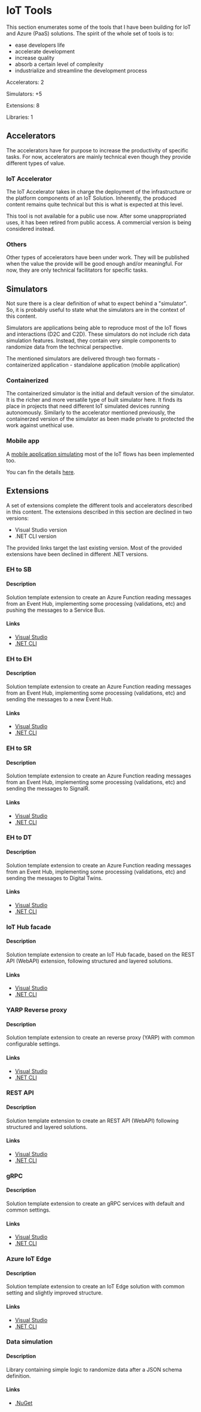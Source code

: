 # IoT Tools

This section enumerates some of the tools that I have been building for IoT and Azure (PaaS) solutions. The spirit of the whole set of tools is to:
 - ease developers life
 - accelerate development
 - increase quality
 - absorb a certain level of complexity
 - industrialize and streamline the development process



Accelerators: 2

Simulators: +5

Extensions: 8

Libraries: 1

## Accelerators

The accelerators have for purpose to increase the productivity of specific tasks. For now, accelerators are mainly technical even though they provide different types of value.

### IoT Accelerator

The IoT Accelerator takes in charge the deployment of the infrastructure or the platform components of an IoT Solution. Inherently, the produced content remains quite technical but this is what is expected at this level.

This tool is not available for a public use now.
After some unappropriated uses, it has been retired from public access. A commercial version is being considered instead.

### Others

Other types of accelerators have been under work. They will be published when the value the provide will be good enough and/or meaningful. For now, they are only technical facilitators for specific tasks.

## Simulators

Not sure there is a clear definition of what to expect behind a "simulator".
So, it is probably useful to state what the simulators are in the context of this content.

Simulators are applications being able to reproduce most of the IoT flows and interactions (D2C and C2D).
These simulators do not include rich data simulation features. Instead, they contain very simple components to randomize data from the technical perspective.

The mentioned simulators are delivered through two formats
    - containerized application
    - standalone application (mobile application)
  
### Containerized

The containerized simulator is the initial and default version of the simulator. It is the richer and more versatile type of built simulator here.
It finds its place in projects that need different IoT simulated devices running autonomously.
Similarly to the accelerator mentioned previously, the containerzed version of the simulator as been made private to protected the work against unethical use.

### Mobile app

A [mobile application simulating](https://techcommunity.microsoft.com/t5/internet-of-things-blog/transform-your-phone-into-an-iot-device-with-net-maui/ba-p/3673909?WT.mc_id=AZ-MVP-5004280) most of the IoT flows has been implemented too.

You can fin the details [here](https://techcommunity.microsoft.com/t5/internet-of-things-blog/transform-your-phone-into-an-iot-device-with-net-maui/ba-p/3673909?WT.mc_id=AZ-MVP-5004280).


## Extensions

A set of extensions complete the different tools and accelerators described in this content.
The extensions described in this section are declined in two versions:
 - Visual Studio version
 - .NET CLI version

The provided links target the last existing version. Most of the provided extensions have been declined in different .NET versions.

### EH to SB

#### Description

Solution template extension to create an Azure Function reading messages from an Event Hub, implementing some processing (validations, etc) and pushing the messages to a Service Bus.

#### Links

 - [Visual Studio](https://marketplace.visualstudio.com/items?itemName=JonMikelInza.DotNet7AFSchemaValidatorIoTOutputsVSTemplateServiceBus)
 - [.NET CLI](https://www.nuget.org/packages/JMI.DotNet7.AF.SchemaValidator.IoT.StructuredOutputs.ServiceBus.Template.CSharp/)


### EH to EH


#### Description

Solution template extension to create an Azure Function reading messages from an Event Hub, implementing some processing (validations, etc) and sending the messages to a new Event Hub.

#### Links

 - [Visual Studio](https://marketplace.visualstudio.com/items?itemName=JonMikelInza.DotNet7AFSchemaValidatorIoTOutputsVSTemplateEventHub)
 - [.NET CLI](https://www.nuget.org/packages/JMI.DotNet7.AF.SchemaValidator.IoT.StructuredOutputs.EventHub.Template.CSharp/)

### EH to SR

#### Description

Solution template extension to create an Azure Function reading messages from an Event Hub, implementing some processing (validations, etc) and sending the messages to SignalR.

#### Links

 - [Visual Studio]()
 - [.NET CLI]()

### EH to DT

#### Description

Solution template extension to create an Azure Function reading messages from an Event Hub, implementing some processing (validations, etc) and sending the messages to Digital Twins.

#### Links

 - [Visual Studio](https://marketplace.visualstudio.com/items?itemName=JonMikelInza.DotNet7AFDigitalTwinsVSTemplate)
 - [.NET CLI](https://www.nuget.org/packages/JMI.DotNet7.AF.DigitalTwins.Template.CSharp/)

### IoT Hub facade

#### Description

Solution template extension to create an IoT Hub facade, based on the REST API (WebAPI) extension, following structured and layered solutions.

#### Links

 - [Visual Studio](https://marketplace.visualstudio.com/items?itemName=JonMikelInza.IoTHubDotNet7RESTAPITemplate)
 - [.NET CLI](https://www.nuget.org/packages/JMI.DotNet7.IoTHub.REST.API.Template.CSharp/)

### YARP Reverse proxy

#### Description

Solution template extension to create an reverse proxy (YARP) with common configurable settings.

#### Links

 - [Visual Studio](https://marketplace.visualstudio.com/items?itemName=JonMikelInza.DotNet7RESTAPIVSTemplate)
 - [.NET CLI](https://www.nuget.org/packages/JMI.DotNet7.REST.API.Template.CSharp/)

### REST API

#### Description

Solution template extension to create an REST API (WebAPI) following structured and layered solutions.

#### Links

 - [Visual Studio](https://marketplace.visualstudio.com/items?itemName=JonMikelInza.DotNet7RESTAPIVSTemplate)
 - [.NET CLI](https://www.nuget.org/packages/JMI.DotNet7.REST.API.Template.CSharp/)

### gRPC

#### Description

Solution template extension to create an gRPC services with default and common settings.

#### Links

 - [Visual Studio](https://marketplace.visualstudio.com/items?itemName=JonMikelInza.DotNet7gRPCAPIVSTemplate)
 - [.NET CLI](https://www.nuget.org/packages/JMI.DotNet7.GRPC.API.Template.CSharp/)

### Azure IoT Edge

#### Description

Solution template extension to create an IoT Edge solution with common setting and slightly improved structure.

#### Links

 - [Visual Studio](https://marketplace.visualstudio.com/items?itemName=JonMikelInza.AzureIoTEdgeDotNet6CSharpVSTemplate)
- [.NET CLI](https://www.nuget.org/packages/JMI.IoT.Edge.DotNet6.CSharp.Template.CLI/)

### Data simulation

#### Description

Library containing simple logic to randomize data after a JSON schema definition.

#### Links

 - [.NuGet](https://www.nuget.org/packages/JMI.JSON.Data/)

